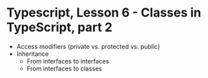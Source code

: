 # Typescript, Lesson 6 - Classes in TypeScript, part 2

- Access modifiers (private vs. protected vs. public)
- Inheritance
    - From interfaces to interfaces
    - From interfaces to classes